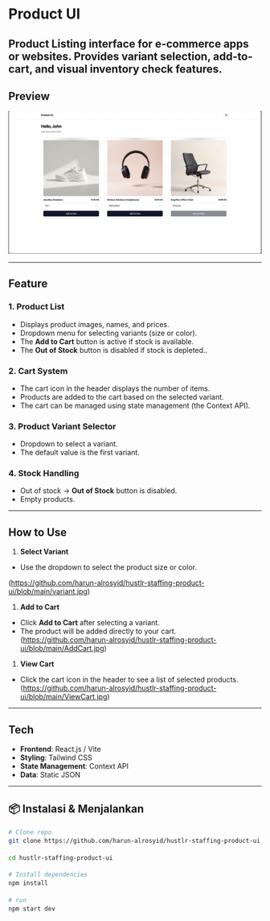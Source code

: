 # Product UI

Product Listing interface for e-commerce apps or websites.
Provides variant selection, add-to-cart, and visual inventory check features.
---

## Preview
![Product UI Preview](https://github.com/harun-alrosyid/hustlr-staffing-product-ui/blob/main/ProductUI.jpg)

---

## Feature

### 1. **Product List**
- Displays product images, names, and prices.
- Dropdown menu for selecting variants (size or color).
- The **Add to Cart** button is active if stock is available.
- The **Out of Stock** button is disabled if stock is depleted..

### 2. **Cart System**
- The cart icon in the header displays the number of items.
- Products are added to the cart based on the selected variant.
- The cart can be managed using state management (the Context API).

### 3. **Product Variant Selector**
- Dropdown to select a variant.
- The default value is the first variant.

### 4. **Stock Handling**
- Out of stock → **Out of Stock** button is disabled.
- Empty products.

---

## How to Use

1. **Select Variant**
- Use the dropdown to select the product size or color.
  
(https://github.com/harun-alrosyid/hustlr-staffing-product-ui/blob/main/variant.jpg)

1. **Add to Cart**
- Click **Add to Cart** after selecting a variant.
- The product will be added directly to your cart.
(https://github.com/harun-alrosyid/hustlr-staffing-product-ui/blob/main/AddCart.jpg)

1. **View Cart**
- Click the cart icon in the header to see a list of selected products.
(https://github.com/harun-alrosyid/hustlr-staffing-product-ui/blob/main/ViewCart.jpg)

---


## Tech
- **Frontend**: React.js / Vite
- **Styling**: Tailwind CSS
- **State Management**:  Context API
- **Data**: Static JSON

---

## 📦 Instalasi & Menjalankan
```bash
# Clone repo
git clone https://github.com/harun-alrosyid/hustlr-staffing-product-ui.git

cd hustlr-staffing-product-ui

# Install dependencies
npm install

# run
npm start dev
```
